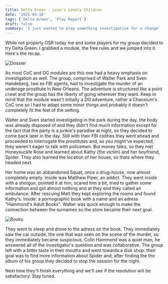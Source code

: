 ```yaml
---
title: Delta Green - Love's Lonely Children
date: '2021-03-16'
tags: ['Delta Green', 'Play Report']
draft: false
summary: 'I just wanted to play something investigative for a change'
---
```


While not properly OSR today me and some players for my group decided to try Delta Green. I grabbed a module, the free rules and we jumped into it. Here's the recap.

![Dossier](https://i.imgur.com/g2PFIpt.png)

As most CoC and DG modules are this one had a heavy emphasis on investigation as well. The group, comprised of Walter Park and Sven Handeberg, two ex FBI agents, had to investigate the murder of an underage prostitute in New Orleans. The adventure is structured like a point crawl and the group has the liberty of going wherever they want. Keep in mind that the module wasn't initially a DG adventure, rather a Chaosium's CoC one so I had to adapt some minor things and probably it doesn't completely fit the feel of the setting.

Walter and Sven started investigating in the park during the day, the body was already disposed of and they didn't find much information except for the fact that the party is a junkie's paradise at night, so they decided to come back later in the day. Still with their FBI clothes they went ahead and proceeded to interrogate the prostitutes and, as you might've expected, they weren't eager to talk with policemen. But money talks, so they met Honeysuckle Rose and learned about Kathy (the victim) and her boyfriend, Spider. They also learned the location of her house, so thats where they headed next.

Her home was an abbandoned Squat, once a drug-house, now almost completely empty. Inside was Matthew Piper, an addict. They went inside with a shotgun, pointed it at him, scared him a bit, tried to gather some information and got almost nothing and at they end they called an ambulance. After rescuing Matt they kept exploring the rooms and found Kathy's. Inside: a pornographic book with a name and an adress "Hammond's Adult Books". Walter was quick enough to make the connection between the surnames so the store became their next goal.

![Books](https://i.imgur.com/GIvdEfG.png)

They went to sleep and drove to the adress on the book. They immediately saw the car outside, the one that was seen on the scene of the murder, so they immediately became suspicious. Colin Hammond was a quiet man, he answered all of the investigator's question and was collaborative. The group left with a bitter taste in their mouths and went towards a disk shop: their goal was to find more information about Spider and, after finding the the album of his group they decided to stop the session for the night.

Next time they'll finish everything and we'll see if the resolution will be satisfactory. Stay tuned.
